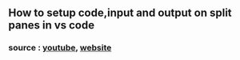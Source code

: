 ## How to setup code,input and output on split panes in vs code
### source :  [youtube](https://www.youtube.com/watch?v=h3uDCJ5mvgw&ab_channel=takeUforward), [website](https://takeuforward.org/set-up/how-to-set-up-visual-studio-code-for-java-programming-cp-and-dsa/)
